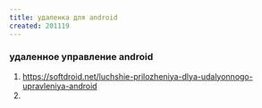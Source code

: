 ```yaml
---
title: удаленка для android
created: 201119
---
```

### удаленное управление android

1. <https://softdroid.net/luchshie-prilozheniya-dlya-udalyonnogo-upravleniya-android>
1. 
